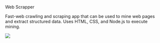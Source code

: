 Web Scrapper

Fast-web crawling and scraping app that can be used to mine web pages and extract structured data.
Uses HTML, CSS, and Node.js to execute mining.

<img src="https://hackernoon.com/hn-images/1*kfOsUxggG5wDbDcxgC0Uwg.png">




